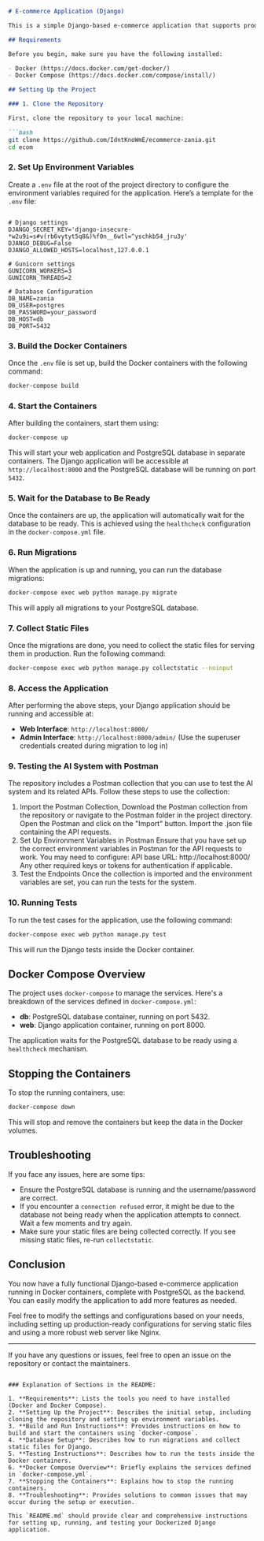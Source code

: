 
```markdown
# E-commerce Application (Django)

This is a simple Django-based e-commerce application that supports product management and order placement. The application is fully Dockerized to run in a containerized environment with a PostgreSQL database.

## Requirements

Before you begin, make sure you have the following installed:

- Docker (https://docs.docker.com/get-docker/)
- Docker Compose (https://docs.docker.com/compose/install/)

## Setting Up the Project

### 1. Clone the Repository

First, clone the repository to your local machine:

```bash
git clone https://github.com/IdntKnoWmE/ecommerce-zania.git
cd ecom
```

### 2. Set Up Environment Variables

Create a `.env` file at the root of the project directory to configure the environment variables required for the application. Here’s a template for the `.env` file:

```env

# Django settings
DJANGO_SECRET_KEY='django-insecure-*w2u9i=s#v(rb6vytyt5q8&)%f0n__6wtl=^yschkb54_jru3y'
DJANGO_DEBUG=False
DJANGO_ALLOWED_HOSTS=localhost,127.0.0.1

# Gunicorn settings
GUNICORN_WORKERS=3
GUNICORN_THREADS=2

# Database Configuration
DB_NAME=zania
DB_USER=postgres
DB_PASSWORD=your_password
DB_HOST=db
DB_PORT=5432
```

### 3. Build the Docker Containers

Once the `.env` file is set up, build the Docker containers with the following command:

```bash
docker-compose build
```

### 4. Start the Containers

After building the containers, start them using:

```bash
docker-compose up
```

This will start your web application and PostgreSQL database in separate containers. The Django application will be accessible at `http://localhost:8000` and the PostgreSQL database will be running on port `5432`.

### 5. Wait for the Database to Be Ready

Once the containers are up, the application will automatically wait for the database to be ready. This is achieved using the `healthcheck` configuration in the `docker-compose.yml` file. 

### 6. Run Migrations

When the application is up and running, you can run the database migrations:

```bash
docker-compose exec web python manage.py migrate
```

This will apply all migrations to your PostgreSQL database.

### 7. Collect Static Files

Once the migrations are done, you need to collect the static files for serving them in production. Run the following command:

```bash
docker-compose exec web python manage.py collectstatic --noinput
```

### 8. Access the Application

After performing the above steps, your Django application should be running and accessible at:

- **Web Interface**: `http://localhost:8000/`
- **Admin Interface**: `http://localhost:8000/admin/` (Use the superuser credentials created during migration to log in)

### 9. Testing the AI System with Postman
The repository includes a Postman collection that you can use to test the AI system and its related APIs. Follow these steps to use the collection:

1. Import the Postman Collection, 
    Download the Postman collection from the repository or navigate to the Postman folder in the project directory.
    Open the Postman and click on the "Import" button.
    Import the .json file containing the API requests.
2. Set Up Environment Variables in Postman 
   Ensure that you have set up the correct environment variables in Postman for the API requests to work. You may need to configure:
    API base URL: http://localhost:8000/
    Any other required keys or tokens for authentication if applicable.
3. Test the Endpoints
   Once the collection is imported and the environment variables are set, you can run the tests for the system.

### 10. Running Tests

To run the test cases for the application, use the following command:

```bash
docker-compose exec web python manage.py test
```

This will run the Django tests inside the Docker container.

## Docker Compose Overview

The project uses `docker-compose` to manage the services. Here's a breakdown of the services defined in `docker-compose.yml`:

- **db**: PostgreSQL database container, running on port 5432.
- **web**: Django application container, running on port 8000.

The application waits for the PostgreSQL database to be ready using a `healthcheck` mechanism.

## Stopping the Containers

To stop the running containers, use:

```bash
docker-compose down
```

This will stop and remove the containers but keep the data in the Docker volumes.

## Troubleshooting

If you face any issues, here are some tips:

- Ensure the PostgreSQL database is running and the username/password are correct.
- If you encounter a `connection refused` error, it might be due to the database not being ready when the application attempts to connect. Wait a few moments and try again.
- Make sure your static files are being collected correctly. If you see missing static files, re-run `collectstatic`.

## Conclusion

You now have a fully functional Django-based e-commerce application running in Docker containers, complete with PostgreSQL as the backend. You can easily modify the application to add more features as needed. 

Feel free to modify the settings and configurations based on your needs, including setting up production-ready configurations for serving static files and using a more robust web server like Nginx.

---
If you have any questions or issues, feel free to open an issue on the repository or contact the maintainers.
```

### Explanation of Sections in the README:

1. **Requirements**: Lists the tools you need to have installed (Docker and Docker Compose).
2. **Setting Up the Project**: Describes the initial setup, including cloning the repository and setting up environment variables.
3. **Build and Run Instructions**: Provides instructions on how to build and start the containers using `docker-compose`.
4. **Database Setup**: Describes how to run migrations and collect static files for Django.
5. **Testing Instructions**: Describes how to run the tests inside the Docker containers.
6. **Docker Compose Overview**: Briefly explains the services defined in `docker-compose.yml`.
7. **Stopping the Containers**: Explains how to stop the running containers.
8. **Troubleshooting**: Provides solutions to common issues that may occur during the setup or execution.

This `README.md` should provide clear and comprehensive instructions for setting up, running, and testing your Dockerized Django application.